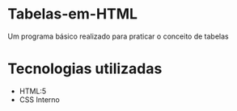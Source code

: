 # Tabelas-em-HTML
Um programa básico realizado para praticar o conceito de tabelas

# Tecnologias utilizadas
* HTML:5
* CSS Interno
